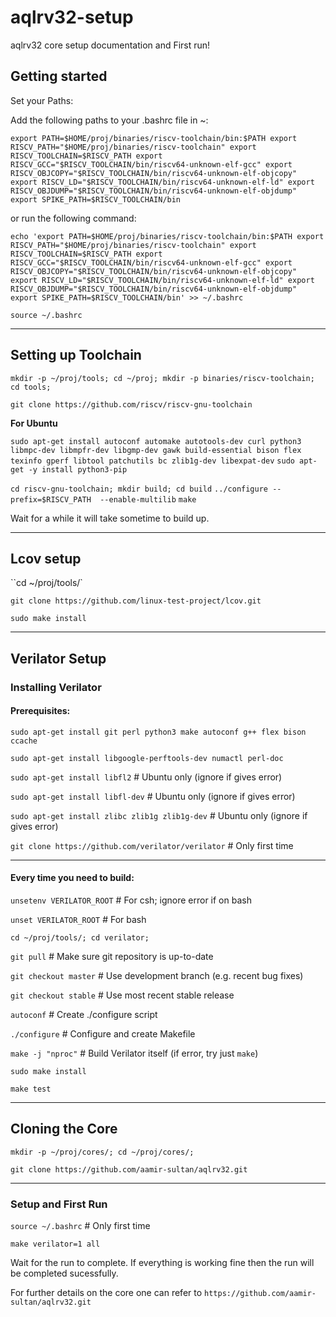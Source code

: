 # aqlrv32-setup
aqlrv32 core setup documentation and First run!

## Getting started

Set your Paths:
<!-- mkdir -p ~/proj/tools; -->
Add the following paths to your .bashrc file in ~:

`export PATH=$HOME/proj/binaries/riscv-toolchain/bin:$PATH
export RISCV_PATH="$HOME/proj/binaries/riscv-toolchain"
export RISCV_TOOLCHAIN=$RISCV_PATH
export RISCV_GCC="$RISCV_TOOLCHAIN/bin/riscv64-unknown-elf-gcc"
export RISCV_OBJCOPY="$RISCV_TOOLCHAIN/bin/riscv64-unknown-elf-objcopy"
export RISCV_LD="$RISCV_TOOLCHAIN/bin/riscv64-unknown-elf-ld"
export RISCV_OBJDUMP="$RISCV_TOOLCHAIN/bin/riscv64-unknown-elf-objdump"
export SPIKE_PATH=$RISCV_TOOLCHAIN/bin`

or run the following command:

`echo 'export PATH=$HOME/proj/binaries/riscv-toolchain/bin:$PATH
export RISCV_PATH="$HOME/proj/binaries/riscv-toolchain"
export RISCV_TOOLCHAIN=$RISCV_PATH
export RISCV_GCC="$RISCV_TOOLCHAIN/bin/riscv64-unknown-elf-gcc"
export RISCV_OBJCOPY="$RISCV_TOOLCHAIN/bin/riscv64-unknown-elf-objcopy"
export RISCV_LD="$RISCV_TOOLCHAIN/bin/riscv64-unknown-elf-ld"
export RISCV_OBJDUMP="$RISCV_TOOLCHAIN/bin/riscv64-unknown-elf-objdump"
export SPIKE_PATH=$RISCV_TOOLCHAIN/bin' >> ~/.bashrc`

`source ~/.bashrc`

***

## Setting up Toolchain

`mkdir -p ~/proj/tools; cd ~/proj; mkdir -p binaries/riscv-toolchain; cd tools;`

``git clone https://github.com/riscv/riscv-gnu-toolchain``

 __For Ubuntu__

``sudo apt-get install autoconf automake autotools-dev curl python3 libmpc-dev libmpfr-dev libgmp-dev gawk build-essential bison flex texinfo gperf libtool patchutils bc zlib1g-dev libexpat-dev``
``sudo apt-get -y install python3-pip``
<!-- ``git clone https://github.com/riscv/riscv-gnu-toolchain`` -->
``cd riscv-gnu-toolchain; mkdir build; cd build``
``../configure --prefix=$RISCV_PATH  --enable-multilib``
``make``

Wait for a while it will take sometime to build up.

***
## Lcov setup
``cd ~/proj/tools/`

`git clone https://github.com/linux-test-project/lcov.git`

`sudo make install`

***
## Verilator Setup
### Installing Verilator
#### Prerequisites:

`sudo apt-get install git perl python3 make autoconf g++ flex bison ccache`

`sudo apt-get install libgoogle-perftools-dev numactl perl-doc`

`sudo apt-get install libfl2`  # Ubuntu only (ignore if gives error)

`sudo apt-get install libfl-dev`  # Ubuntu only (ignore if gives error)

`sudo apt-get install zlibc zlib1g zlib1g-dev`  # Ubuntu only (ignore if gives error)

`git clone https://github.com/verilator/verilator`   # Only first time

***
#### Every time you need to build:

`unsetenv VERILATOR_ROOT`         # For csh; ignore error if on bash

`unset VERILATOR_ROOT`            # For bash

`cd ~/proj/tools/; cd verilator;`

`git pull`                        # Make sure git repository is up-to-date
<!-- git tag v4.222                  # See what versions exist -->

`git checkout master`            # Use development branch (e.g. recent bug fixes)

`git checkout stable`            # Use most recent stable release
<!-- #git checkout v{version}        # Switch to specified release version -->


`autoconf`         # Create ./configure script

`./configure`      # Configure and create Makefile

`make -j "nproc"`  # Build Verilator itself (if error, try just `make`)

`sudo make install`

`make test`

***
## Cloning the Core

`mkdir -p ~/proj/cores/; cd ~/proj/cores/;`

`git clone https://github.com/aamir-sultan/aqlrv32.git`

***
### Setup and First Run

`source ~/.bashrc`  # Only first time

`make verilator=1 all`

Wait for the run to complete. If everything is working fine then the run will be completed sucessfully.

For further details on the core one can refer to `https://github.com/aamir-sultan/aqlrv32.git`


